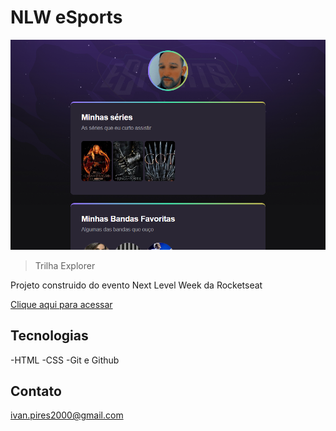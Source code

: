 # NLW eSports

![preview](./.github/preview.png)

> Trilha Explorer

Projeto construido do evento Next Level Week da Rocketseat

[Clique aqui para acessar](https://ivanpires2000.github.io/nlw-esports-explorer/)

## Tecnologias

-HTML
-CSS
-Git e Github

## Contato

ivan.pires2000@gmail.com
